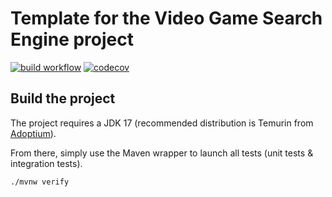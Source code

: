 # Template for the Video Game Search Engine project

[![build workflow](https://github.com/thomas-mrx/video_game_search_engine/actions/workflows/build.yml/badge.svg)](https://github.com/thomas-mrx/video_game_search_engine/actions)
[![codecov](https://codecov.io/gh/thomas-mrx/video_game_search_engine/branch/main/graph/badge.svg)](https://codecov.io/gh/thomas-mrx/video_game_search_engine)

## Build the project

The project requires a JDK 17 (recommended distribution is Temurin from [Adoptium](https://adoptium.net/)).

From there, simply use the Maven wrapper to launch all tests (unit tests & integration tests).

`./mvnw verify`
